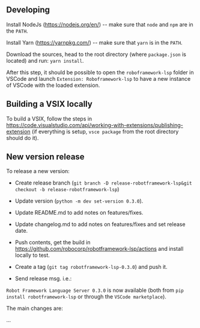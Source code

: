 
Developing
-----------

Install NodeJs (https://nodejs.org/en/) -- make sure that `node` and `npm` are in the `PATH`.

Install Yarn (https://yarnpkg.com/) -- make sure that `yarn` is in the `PATH`.

Download the sources, head to the root directory (where `package.json` is located)
and run: `yarn install`.

After this step, it should be possible to open the `roboframework-lsp` folder in VSCode and launch
`Extension: Roboframework-lsp` to have a new instance of VSCode with the loaded extension.


Building a VSIX locally
------------------------

To build a VSIX, follow the steps in https://code.visualstudio.com/api/working-with-extensions/publishing-extension
(if everything is setup, `vsce package` from the root directory should do it).

New version release
--------------------

To release a new version:

- Create release branch (`git branch -D release-robotframework-lsp&git checkout -b release-robotframework-lsp`)

- Update version (`python -m dev set-version 0.3.0`).

- Update README.md to add notes on features/fixes.

- Update changelog.md to add notes on features/fixes and set release date.

- Push contents, get the build in https://github.com/robocorp/robotframework-lsp/actions and install locally to test.

- Create a tag (`git tag robotframework-lsp-0.3.0`) and push it.

- Send release msg. i.e.:

`Robot Framework Language Server 0.3.0` is now available (both from `pip install robotframework-lsp` or through the `VSCode marketplace`).

The main changes are:

...